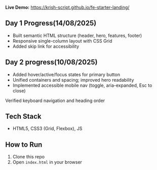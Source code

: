 **Live Demo:** https://krish-script.github.io/fe-starter-landing/  

## Day 1 Progress(14/08/2025)
- Built semantic HTML structure (header, hero, features, footer)
- Responsive single-column layout with CSS Grid
- Added skip link for accessibility

## Day 2 progress(10/08/2025)
- Added hover/active/focus states for primary button
- Unified containers and spacing; improved hero readability
- Implemented accessible mobile nav (toggle, aria-expanded, Esc to close)

Verified keyboard navigation and heading order
## Tech Stack
- HTML5, CSS3 (Grid, Flexbox), JS

## How to Run
1. Clone this repo
2. Open `index.html` in your browser
